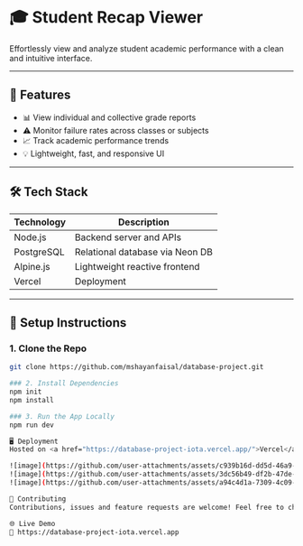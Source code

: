 # 🎓 Student Recap Viewer

Effortlessly view and analyze student academic performance with a clean and intuitive interface.

---

## 🚀 Features

- 📊 View individual and collective grade reports
- ⚠️ Monitor failure rates across classes or subjects
- 📈 Track academic performance trends
- 💡 Lightweight, fast, and responsive UI

---

## 🛠 Tech Stack

| Technology     | Description                      |
|----------------|----------------------------------|
| Node.js        | Backend server and APIs          |
| PostgreSQL     | Relational database via Neon DB  |
| Alpine.js      | Lightweight reactive frontend    |
| Vercel         | Deployment              |

---

## 🔧 Setup Instructions

### 1. Clone the Repo

```bash
git clone https://github.com/mshayanfaisal/database-project.git

### 2. Install Dependencies
npm init
npm install

### 3. Run the App Locally
npm run dev

🖥️ Deployment
Hosted on <a href="https://database-project-iota.vercel.app/">Vercel</a>

![image](https://github.com/user-attachments/assets/c939b16d-dd5d-46a9-9b8c-a48ec3e7e187)
![image](https://github.com/user-attachments/assets/3dc56b49-df2b-47de-93f1-f010b34b9e60)
![image](https://github.com/user-attachments/assets/a94c4d1a-7309-4c09-9027-e35574e37f62)

🤝 Contributing
Contributions, issues and feature requests are welcome! Feel free to check issues page.

🌐 Live Demo
🔗 https://database-project-iota.vercel.app

